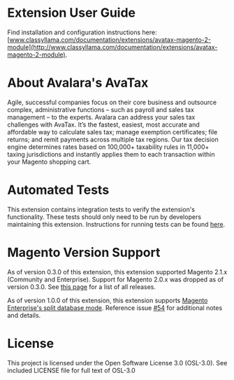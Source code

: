 # Extension User Guide

Find installation and configuration instructions here: [www.classyllama.com/documentation/extensions/avatax-magento-2-module](http://www.classyllama.com/documentation/extensions/avatax-magento-2-module).

# About Avalara's AvaTax

Agile, successful companies focus on their core business and outsource complex, administrative functions – such as payroll and sales tax management – to the experts. Avalara can address your sales tax challenges with AvaTax. It’s the fastest, easiest, most accurate and affordable way to calculate sales tax; manage exemption certificates; file returns; and remit payments across multiple tax regions. Our tax decision engine determines rates based on 100,000+ taxability rules in 11,000+ taxing jurisdictions and instantly applies them to each transaction within your Magento shopping cart. 

# Automated Tests

This extension contains integration tests to verify the extension's functionality. These tests should only need to be run by developers maintaining this extension. Instructions for running tests can be found [here](https://github.com/classyllama/ClassyLlama_AvaTax/blob/master/Tests/README.md).

# Magento Version Support

As of version 0.3.0 of this extension, this extension supported Magento 2.1.x (Community and Enterprise). Support for Magento 2.0.x was dropped as of version 0.3.0. See [this page](https://github.com/classyllama/ClassyLlama_AvaTax/releases) for a list of all releases.

As of version 1.0.0 of this extension, this extension supports [Magento Enterprise's split database mode](http://devdocs.magento.com/guides/v2.1/config-guide/multi-master/multi-master.html). Reference issue [#54](https://github.com/classyllama/ClassyLlama_AvaTax/issues/54) for additional notes and details.

# License

This project is licensed under the Open Software License 3.0 (OSL-3.0). See included LICENSE file for full text of OSL-3.0
